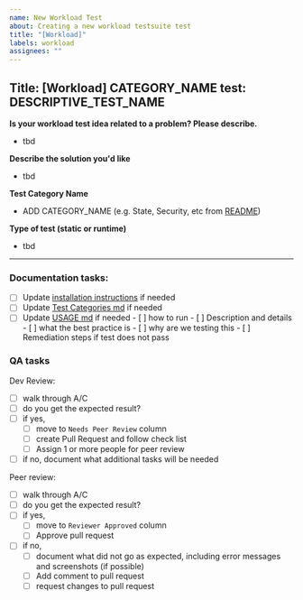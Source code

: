 ```yaml
---
name: New Workload Test
about: Creating a new workload testsuite test
title: "[Workload]"
labels: workload
assignees: ""
---
```


## Title: [Workload] CATEGORY_NAME test: DESCRIPTIVE_TEST_NAME

**Is your workload test idea related to a problem? Please describe.**
- tbd

**Describe the solution you'd like**
- tbd

**Test Category Name**
- ADD CATEGORY_NAME (e.g. State, Security, etc from [README](https://github.com/cncf/cnf-testsuite/blob/main/README.md#cnf-testsuite))

**Type of test (static or runtime)**
- tbd

---

### Documentation tasks:
- [ ] Update [installation instructions](https://github.com/cncf/cnf-testsuite/blob/main/install.md) if needed
- [ ] Update [Test Categories md](https://github.com/cncf/cnf-testsuite/blob/main/TEST-CATEGORIES.md) if needed
- [ ] Update [USAGE md](https://github.com/cncf/cnf-testsuite/blob/main/USAGE.md) if needed
      - [ ] how to run
      - [ ] Description and details
           - [ ] what the best practice is
           - [ ] why are we testing this
       - [ ] Remediation steps if test does not pass

### QA tasks

Dev Review:

- [ ] walk through A/C
- [ ] do you get the expected result?
- [ ] if yes,
  - [ ] move to `Needs Peer Review` column
  - [ ] create Pull Request and follow check list
  - [ ] Assign 1 or more people for peer review
- [ ] if no, document what additional tasks will be needed

Peer review:

- [ ] walk through A/C
- [ ] do you get the expected result?
- [ ] if yes,
  - [ ] move to `Reviewer Approved` column
  - [ ] Approve pull request
- [ ] if no,
  - [ ] document what did not go as expected, including error messages and screenshots (if possible)
  - [ ] Add comment to pull request
  - [ ] request changes to pull request
